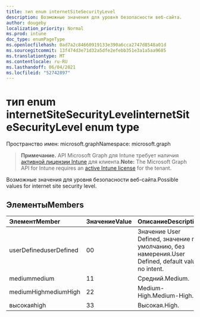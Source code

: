 ```yaml
---
title: тип enum internetSiteSecurityLevel
description: Возможные значения для уровня безопасности веб-сайта.
author: dougeby
localization_priority: Normal
ms.prod: intune
doc_type: enumPageType
ms.openlocfilehash: 0ad7a2c84660919133e390a6cca2747d8548a01d
ms.sourcegitcommit: 13f474d3e71d32a5dfe2efebb351e3a1a5aa9685
ms.translationtype: MT
ms.contentlocale: ru-RU
ms.lasthandoff: 06/04/2021
ms.locfileid: "52742897"
---
```

# <a name="internetsitesecuritylevel-enum-type"></a><span data-ttu-id="95143-103">тип enum internetSiteSecurityLevel</span><span class="sxs-lookup"><span data-stu-id="95143-103">internetSiteSecurityLevel enum type</span></span>

<span data-ttu-id="95143-104">Пространство имен: microsoft.graph</span><span class="sxs-lookup"><span data-stu-id="95143-104">Namespace: microsoft.graph</span></span>

> <span data-ttu-id="95143-105">**Примечание.** API Microsoft Graph для Intune требует наличия [активной лицензии Intune](https://go.microsoft.com/fwlink/?linkid=839381) для клиента.</span><span class="sxs-lookup"><span data-stu-id="95143-105">**Note:** The Microsoft Graph API for Intune requires an [active Intune license](https://go.microsoft.com/fwlink/?linkid=839381) for the tenant.</span></span>

<span data-ttu-id="95143-106">Возможные значения для уровня безопасности веб-сайта.</span><span class="sxs-lookup"><span data-stu-id="95143-106">Possible values for internet site security level.</span></span>

## <a name="members"></a><span data-ttu-id="95143-107">Элементы</span><span class="sxs-lookup"><span data-stu-id="95143-107">Members</span></span>
|<span data-ttu-id="95143-108">Элемент</span><span class="sxs-lookup"><span data-stu-id="95143-108">Member</span></span>|<span data-ttu-id="95143-109">Значение</span><span class="sxs-lookup"><span data-stu-id="95143-109">Value</span></span>|<span data-ttu-id="95143-110">Описание</span><span class="sxs-lookup"><span data-stu-id="95143-110">Description</span></span>|
|:---|:---|:---|
|<span data-ttu-id="95143-111">userDefined</span><span class="sxs-lookup"><span data-stu-id="95143-111">userDefined</span></span>|<span data-ttu-id="95143-112">0</span><span class="sxs-lookup"><span data-stu-id="95143-112">0</span></span>|<span data-ttu-id="95143-113">Значение User Defined, значение по умолчанию, без намерения.</span><span class="sxs-lookup"><span data-stu-id="95143-113">User Defined, default value, no intent.</span></span>|
|<span data-ttu-id="95143-114">medium</span><span class="sxs-lookup"><span data-stu-id="95143-114">medium</span></span>|<span data-ttu-id="95143-115">1</span><span class="sxs-lookup"><span data-stu-id="95143-115">1</span></span>|<span data-ttu-id="95143-116">Средний.</span><span class="sxs-lookup"><span data-stu-id="95143-116">Medium.</span></span>|
|<span data-ttu-id="95143-117">mediumHigh</span><span class="sxs-lookup"><span data-stu-id="95143-117">mediumHigh</span></span>|<span data-ttu-id="95143-118">2</span><span class="sxs-lookup"><span data-stu-id="95143-118">2</span></span>|<span data-ttu-id="95143-119">Medium-High.</span><span class="sxs-lookup"><span data-stu-id="95143-119">Medium-High.</span></span>|
|<span data-ttu-id="95143-120">высокая</span><span class="sxs-lookup"><span data-stu-id="95143-120">high</span></span>|<span data-ttu-id="95143-121">3</span><span class="sxs-lookup"><span data-stu-id="95143-121">3</span></span>|<span data-ttu-id="95143-122">Высокая.</span><span class="sxs-lookup"><span data-stu-id="95143-122">High.</span></span>|




